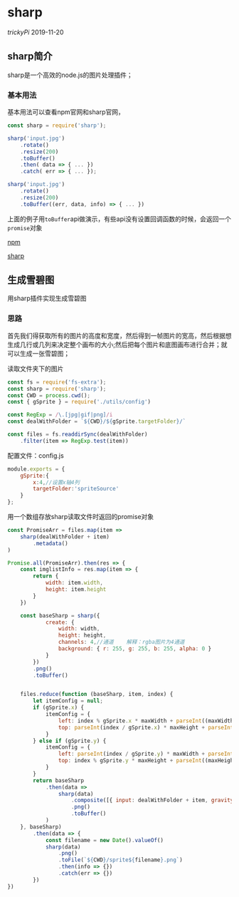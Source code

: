 # sharp
*trickyPi* 2019-11-20

## sharp简介

sharp是一个高效的node.js的图片处理插件；

### 基本用法

基本用法可以查看npm官网和sharp官网，
```js
const sharp = require('sharp');

sharp('input.jpg')
    .rotate()
    .resize(200)
    .toBuffer()
    .then( data => { ... })
    .catch( err => { ... });

sharp('input.jpg')
    .rotate()
    .resize(200)
    .toBuffer((err, data, info) => { ... })
```

上面的例子用`toBuffer`api做演示，有些api没有设置回调函数的时候，会返回一个`promise`对象

[npm](https://www.npmjs.com/package/sharp)

[sharp](https://sharp.pixelplumbing.com/en/stable/)

## 生成雪碧图

用sharp插件实现生成雪碧图

### 思路
首先我们得获取所有的图片的高度和宽度，然后得到一帧图片的宽高，然后根据想生成几行或几列来决定整个画布的大小;然后把每个图片和底图画布进行合并；就可以生成一张雪碧图；

读取文件夹下的图片
```js
const fs = require('fs-extra');
const sharp = require('sharp');
const CWD = process.cwd();
const { gSprite } = require('./utils/config')

const RegExp = /\.[jpg|gif|png]/i
const dealWithFolder = `${CWD}/${gSprite.targetFolder}/`

const files = fs.readdirSync(dealWithFolder)
    .filter(item => RegExp.test(item))
```


配置文件：config.js
```js
module.exports = {
    gSprite:{
        x:4,//设置x轴4列
        targetFolder:'spriteSource'
    }
};
```

用一个数组存放sharp读取文件时返回的promise对象
```js
const PromiseArr = files.map(item =>
    sharp(dealWithFolder + item)
        .metadata()
)
```

```js
Promise.all(PromiseArr).then(res => {
    const imglistInfo = res.map(item => {
        return {
            width: item.width,
            height: item.height
        }
    })

    const baseSharp = sharp({
            create: {
                width: width,
                height: height,
                channels: 4,//通道    解释：rgba图片为4通道
                background: { r: 255, g: 255, b: 255, alpha: 0 }
            }
        })
        .png()
        .toBuffer()


    files.reduce(function (baseSharp, item, index) {
        let itemConfig = null;
        if (gSprite.x) {
            itemConfig = {
                left: index % gSprite.x * maxWidth + parseInt((maxWidth - imglistInfo[index].width) / 2),
                top: parseInt(index / gSprite.x) * maxHeight + parseInt((maxHeight - imglistInfo[index].height) / 2)
            }
        } else if (gSprite.y) {
            itemConfig = {
                left: parseInt(index / gSprite.y) * maxWidth + parseInt((maxWidth - imglistInfo[index].width) / 2),
                top: index % gSprite.y * maxHeight + parseInt((maxHeight - imglistInfo[index].height) / 2)
            }
        }
        return baseSharp
            .then(data =>
                sharp(data)
                    .composite([{ input: dealWithFolder + item, gravity: 'southeast', ...itemConfig }])
                    .png()
                    .toBuffer()
            )
    }, baseSharp)
        .then(data => {
            const filename = new Date().valueOf()
            sharp(data)
                .png()
                .toFile(`${CWD}/sprite${filename}.png`)
                .then(info => {})
                .catch(err => {})
        })
})
```